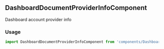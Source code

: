 ## DashboardDocumentProviderInfoComponent

Dashboard account provider info

### Usage

```javascript
import DashboardDocumentProviderInfoComponent from 'components/DashboardDocumentProviderInfoComponent/DashboardDocumentProviderInfoComponent.js';
```
